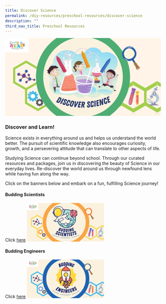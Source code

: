 ```yaml
---
title: Discover Science
permalink: /diy-resources/preschool-resources/discover-science
description: ""
third_nav_title: Preschool Resources
---
```

![Alt text for image on Isomer site](/images/science-lfa/banners/Discover%20Science_ER%20Logo.png)

<h3>Discover and Learn!</h3>

<p>Science exists in everything around us and helps us understand the world better. The pursuit of scientific knowledge also encourages curiosity, growth, and a persevering attitude that can translate to other aspects of life.</p>

<p>Studying Science can continue beyond school. Through our curated resources and packages, join us in discovering the beauty of Science in our everyday lives. Re-discover the world around us through newfound lens while having fun along the way.</p>

<p>Click on the banners below and embark on a fun, fulfilling Science journey!</p>

<h4>Budding Scientists</h4>

Click [here](/budding-scientists) <img src="/images/science-lfa/banners/Budding%20Scientists_ER%20Logo.png" style="width:250px; text-align:left;"></a>

<h4>Budding Engineers</h4>

Click [here](/budding-engineers) <img src="/images/science-lfa/banners/Budding%20Engineers_ER%20Logo.png" style="width:250px; text-align:left;"></a>